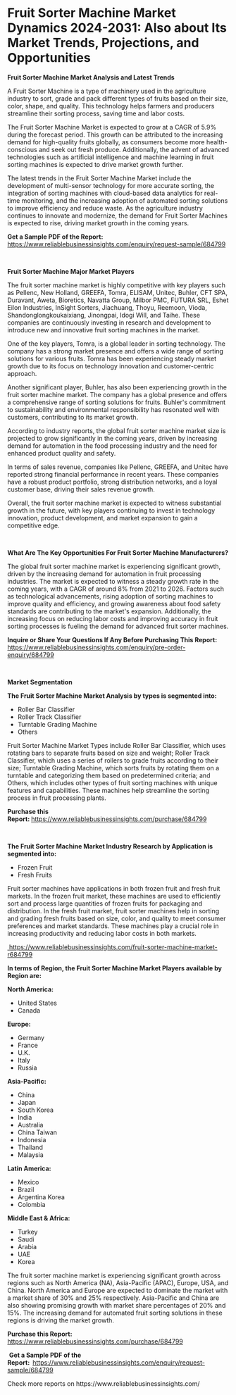 <p><h1>Fruit Sorter Machine Market Dynamics 2024-2031: Also about Its Market Trends, Projections, and Opportunities</h1></p><p><strong>Fruit Sorter Machine Market Analysis and Latest Trends</strong></p>
<p><p>A Fruit Sorter Machine is a type of machinery used in the agriculture industry to sort, grade and pack different types of fruits based on their size, color, shape, and quality. This technology helps farmers and producers streamline their sorting process, saving time and labor costs.</p><p>The Fruit Sorter Machine Market is expected to grow at a CAGR of 5.9% during the forecast period. This growth can be attributed to the increasing demand for high-quality fruits globally, as consumers become more health-conscious and seek out fresh produce. Additionally, the advent of advanced technologies such as artificial intelligence and machine learning in fruit sorting machines is expected to drive market growth further.</p><p>The latest trends in the Fruit Sorter Machine Market include the development of multi-sensor technology for more accurate sorting, the integration of sorting machines with cloud-based data analytics for real-time monitoring, and the increasing adoption of automated sorting solutions to improve efficiency and reduce waste. As the agriculture industry continues to innovate and modernize, the demand for Fruit Sorter Machines is expected to rise, driving market growth in the coming years.</p></p>
<p><strong>Get a Sample PDF of the Report:&nbsp;</strong> <a href="https://www.reliablebusinessinsights.com/enquiry/request-sample/684799">https://www.reliablebusinessinsights.com/enquiry/request-sample/684799</a></p>
<p>&nbsp;</p>
<p><strong>Fruit Sorter Machine Major Market Players</strong></p>
<p><p>The fruit sorter machine market is highly competitive with key players such as Pellenc, New Holland, GREEFA, Tomra, ELISAM, Unitec, Buhler, CFT SPA, Duravant, Aweta, Bioretics, Navatta Group, Milbor PMC, FUTURA SRL, Eshet Eilon Industries, InSight Sorters, Jiachuang, Thoyu, Reemoon, Vioda, Shandonglongkoukaixiang, Jinongpai, Idogi Will, and Taihe. These companies are continuously investing in research and development to introduce new and innovative fruit sorting machines in the market.</p><p>One of the key players, Tomra, is a global leader in sorting technology. The company has a strong market presence and offers a wide range of sorting solutions for various fruits. Tomra has been experiencing steady market growth due to its focus on technology innovation and customer-centric approach.</p><p>Another significant player, Buhler, has also been experiencing growth in the fruit sorter machine market. The company has a global presence and offers a comprehensive range of sorting solutions for fruits. Buhler's commitment to sustainability and environmental responsibility has resonated well with customers, contributing to its market growth.</p><p>According to industry reports, the global fruit sorter machine market size is projected to grow significantly in the coming years, driven by increasing demand for automation in the food processing industry and the need for enhanced product quality and safety.</p><p>In terms of sales revenue, companies like Pellenc, GREEFA, and Unitec have reported strong financial performance in recent years. These companies have a robust product portfolio, strong distribution networks, and a loyal customer base, driving their sales revenue growth.</p><p>Overall, the fruit sorter machine market is expected to witness substantial growth in the future, with key players continuing to invest in technology innovation, product development, and market expansion to gain a competitive edge.</p></p>
<p>&nbsp;</p>
<p><strong>What Are The Key Opportunities For Fruit Sorter Machine Manufacturers?</strong></p>
<p><p>The global fruit sorter machine market is experiencing significant growth, driven by the increasing demand for automation in fruit processing industries. The market is expected to witness a steady growth rate in the coming years, with a CAGR of around 8% from 2021 to 2026. Factors such as technological advancements, rising adoption of sorting machines to improve quality and efficiency, and growing awareness about food safety standards are contributing to the market's expansion. Additionally, the increasing focus on reducing labor costs and improving accuracy in fruit sorting processes is fueling the demand for advanced fruit sorter machines.</p></p>
<p><strong>Inquire or Share Your Questions If Any Before Purchasing This Report:</strong> <a href="https://www.reliablebusinessinsights.com/enquiry/pre-order-enquiry/684799">https://www.reliablebusinessinsights.com/enquiry/pre-order-enquiry/684799</a></p>
<p>&nbsp;</p>
<p><strong>Market Segmentation</strong></p>
<p><strong>The Fruit Sorter Machine Market Analysis by types is segmented into:</strong></p>
<p><ul><li>Roller Bar Classifier</li><li>Roller Track Classifier</li><li>Turntable Grading Machine</li><li>Others</li></ul></p>
<p><p>Fruit Sorter Machine Market Types include Roller Bar Classifier, which uses rotating bars to separate fruits based on size and weight; Roller Track Classifier, which uses a series of rollers to grade fruits according to their size; Turntable Grading Machine, which sorts fruits by rotating them on a turntable and categorizing them based on predetermined criteria; and Others, which includes other types of fruit sorting machines with unique features and capabilities. These machines help streamline the sorting process in fruit processing plants.</p></p>
<p><strong>Purchase this Report:&nbsp;</strong><a href="https://www.reliablebusinessinsights.com/purchase/684799">https://www.reliablebusinessinsights.com/purchase/684799</a></p>
<p>&nbsp;</p>
<p><strong>The Fruit Sorter Machine Market Industry Research by Application is segmented into:</strong></p>
<p><ul><li>Frozen Fruit</li><li>Fresh Fruits</li></ul></p>
<p><p>Fruit sorter machines have applications in both frozen fruit and fresh fruit markets. In the frozen fruit market, these machines are used to efficiently sort and process large quantities of frozen fruits for packaging and distribution. In the fresh fruit market, fruit sorter machines help in sorting and grading fresh fruits based on size, color, and quality to meet consumer preferences and market standards. These machines play a crucial role in increasing productivity and reducing labor costs in both markets.</p></p>
<p><a href="https://www.reliablebusinessinsights.com/fruit-sorter-machine-market-r684799">&nbsp;https://www.reliablebusinessinsights.com/fruit-sorter-machine-market-r684799</a></p>
<p><strong>In terms of Region, the Fruit Sorter Machine Market Players available by Region are:</strong></p>
<p>
    <p> <strong> North America: </strong>
        <ul>
            <li>United States</li>
            <li>Canada</li>
        </ul>
        </p> 
    <p> <strong> Europe: </strong>
        <ul>
            <li>Germany</li>
            <li>France</li>
            <li>U.K.</li>
            <li>Italy</li>
            <li>Russia</li>
        </ul>
        </p> 
    <p> <strong> Asia-Pacific: </strong>
        <ul>
            <li>China</li>
            <li>Japan</li>
            <li>South Korea</li>
            <li>India</li>
            <li>Australia</li>
            <li>China Taiwan</li>
            <li>Indonesia</li>
            <li>Thailand</li>
            <li>Malaysia</li>
        </ul>
        </p> 
    <p> <strong> Latin America: </strong>
        <ul>
            <li>Mexico</li>
            <li>Brazil</li>
            <li>Argentina Korea</li>
            <li>Colombia</li>
        </ul>
        </p> 
    <p> <strong> Middle East & Africa: </strong>
        <ul>
            <li>Turkey</li>
            <li>Saudi</li>
            <li>Arabia</li>
            <li>UAE</li>
            <li>Korea</li>
        </ul>
    </p>
    </p>
<p><p>The fruit sorter machine market is experiencing significant growth across regions such as North America (NA), Asia-Pacific (APAC), Europe, USA, and China. North America and Europe are expected to dominate the market with a market share of 30% and 25% respectively. Asia-Pacific and China are also showing promising growth with market share percentages of 20% and 15%. The increasing demand for automated fruit sorting solutions in these regions is driving the market growth.</p></p>
<p><strong>Purchase this Report: </strong><a href="https://www.reliablebusinessinsights.com/purchase/684799">https://www.reliablebusinessinsights.com/purchase/684799</a></p>
<p>&nbsp;<strong>Get a Sample PDF of the Report:&nbsp;&nbsp;</strong><a href="https://www.reliablebusinessinsights.com/enquiry/request-sample/684799">https://www.reliablebusinessinsights.com/enquiry/request-sample/684799</a></p>
<p><strong></strong></p>
<p>Check more reports on https://www.reliablebusinessinsights.com/</p>